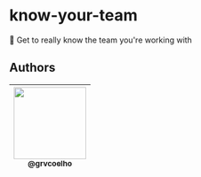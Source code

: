 # know-your-team
:construction: Get to really know the team you're working with

## Authors

| [<img src="https://github.com/grvcoelho.png?v=4&s=130" width="130px;"><br><sub>@grvcoelho</sub>](https://github.com/grvcoelho) |
| :---: |
